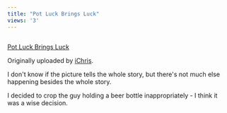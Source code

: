 ```yaml
---
title: "Pot Luck Brings Luck"
views: '3'
---
```

<p><a href="http://www.flickr.com/photos/lemon/864362/" title="photo sharing"><img src="http://www.flickr.com/photos/864362_2c26118ec5_m.jpg" alt="" /></a></p>
<p><a href="http://www.flickr.com/photos/lemon/864362/">Pot Luck Brings Luck</a></p>
<p>Originally uploaded by <a href="http://www.flickr.com/people/lemon/">iChris</a>.</p>
<p>I don't know if the picture tells the whole story, but there's not much else happening besides the whole story.</p>
<p>I decided to crop the guy holding a beer bottle inappropriately - I think it was a wise decision.</p>
